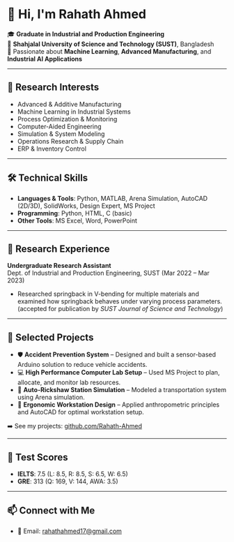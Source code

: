 # 👋 Hi, I'm Rahath Ahmed

🎓 **Graduate in Industrial and Production Engineering**  
📍 **Shahjalal University of Science and Technology (SUST)**, Bangladesh  
🧪 Passionate about **Machine Learning**, **Advanced Manufacturing**, and **Industrial AI Applications**

---

## 🧠 Research Interests
- Advanced & Additive Manufacturing  
- Machine Learning in Industrial Systems  
- Process Optimization & Monitoring  
- Computer-Aided Engineering  
- Simulation & System Modeling  
- Operations Research & Supply Chain  
- ERP & Inventory Control  

---

## 🛠 Technical Skills
- **Languages & Tools**: Python, MATLAB, Arena Simulation, AutoCAD (2D/3D), SolidWorks, Design Expert, MS Project  
- **Programming**: Python, HTML, C (basic)  
- **Other Tools**: MS Excel, Word, PowerPoint  

---

## 🧪 Research Experience
**Undergraduate Research Assistant**  
Dept. of Industrial and Production Engineering, SUST (Mar 2022 – Mar 2023)  
- Researched springback in V-bending for multiple materials and examined how springback behaves under varying process parameters. (accepted for publication by *SUST Journal of Science and Technology*)

---

## 📁 Selected Projects
- 🛡️ **Accident Prevention System** – Designed and built a sensor-based Arduino solution to reduce vehicle accidents.  
- 💻 **High Performance Computer Lab Setup** – Used MS Project to plan, allocate, and monitor lab resources.  
- 🚖 **Auto-Rickshaw Station Simulation** – Modeled a transportation system using Arena simulation.  
- 🧍 **Ergonomic Workstation Design** – Applied anthropometric principles and AutoCAD for optimal workstation setup.

➡️ See my projects: [github.com/Rahath-Ahmed](https://github.com/Rahath-Ahmed)

---

## 🧾 Test Scores
- **IELTS**: 7.5 (L: 8.5, R: 8.5, S: 6.5, W: 6.5)  
- **GRE**: 313 (Q: 169, V: 144, AWA: 3.5)

---

## 📫 Connect with Me
- 📧 Email: [rahathahmed17@gmail.com](mailto:rahathahmed17@gmail.c)
